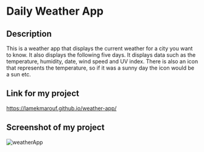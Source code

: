 # Daily Weather App

## Description

This is a weather app that displays the current weather for a city you want to know. It also displays the following five days. It displays data such as the temperature, humidity, date, wind speed and UV index. There is also an icon that represents the temperature, so if it was a sunny day the icon would be a sun etc.

## Link for my project

https://lamekmarouf.github.io/weather-app/

## Screenshot of my project

![weatherApp](https://user-images.githubusercontent.com/89329958/151647361-18809808-d0bf-485a-9633-4354a96bc801.jpg)

